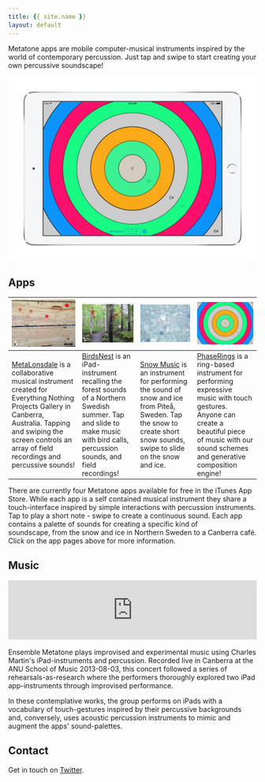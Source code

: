 ```yaml
---
title: {{ site.name }}
layout: default
---
```


Metatone apps are mobile computer-musical instruments inspired by the world of contemporary percussion. Just tap and swipe to start creating your own percussive soundscape!

![PhaseRings App in action](/images/apps/phaserings.png)

## Apps

| ![](/images/apps/metalonsdale-ui.png)| ![](/images/apps/birdsnest-ui.png)| ![](/images/apps/snowmusic-ui.png) | ![](/images/apps/phaserings-ui.png)|
|--------------|-----------|------------|------------|
|[MetaLonsdale](/metalonsdale) is a collaborative musical instrument created for Everything Nothing Projects Gallery in Canberra, Australia. Tapping and swiping the screen controls an array of field recordings and percussive sounds! | [BirdsNest](/birdsnest) is an iPad-instrument recalling the forest sounds of a Northern Swedish summer. Tap and slide to make music with bird calls, percussion sounds, and field recordings! | [Snow Music](/snowmusic) is an instrument for performing the sound of snow and ice from Piteå, Sweden. Tap the snow to create short snow sounds, swipe to slide on the snow and ice. | [PhaseRings](/phaserings) is a ring-based instrument for performing expressive music with touch gestures. Anyone can create a beautiful piece of music with our sound schemes and generative composition engine!|

<!-- - [MetaLonsdale](/metalonsdale) is a collaborative musical instrument created for Everything Nothing Projects Gallery in Canberra, Australia. Tapping and swiping the screen controls an array of field recordings and percussive sounds!
- [BirdsNest](/birdsnest) is an iPad-instrument recalling the forest sounds of a Northern Swedish summer. Tap and slide to make music with bird calls, percussion sounds, and field recordings!
- [Snow Music](/snowmusic) is an instrument for performing the sound of snow and ice from Piteå, Sweden. Tap the snow to create short snow sounds, swipe to slide on the snow and ice.
- [PhaseRings](/phaserings) is a ring-based instrument for performing expressive music with touch gestures. Anyone can create a beautiful piece of music with our sound schemes and generative composition engine! -->

There are currently four Metatone apps available for free in the iTunes App Store. While each app is a self contained musical instrument they share a touch-interface inspired by simple interactions with percussion instruments. Tap to play a short note - swipe to create a continuous sound. Each app contains a palette of sounds for creating a specific kind of soundscape, from the snow and ice in Northern Sweden to a Canberra café. Click on the app pages above for more information.

## Music

<iframe style="border: 0; width: 100%; height: 120px;" src="https://bandcamp.com/EmbeddedPlayer/album=4114333264/size=large/bgcol=ffffff/linkcol=333333/tracklist=false/artwork=small/transparent=true/" seamless><a href="http://charlesmartin.bandcamp.com/album/ensemble-metatone">Ensemble Metatone by Ensemble Metatone</a></iframe>

Ensemble Metatone plays improvised and experimental music using Charles Martin's iPad-instruments and percussion. Recorded live in Canberra at the ANU School of Music 2013-08-03, this concert followed a series of rehearsals-as-research where the performers thoroughly explored two iPad app-instruments through improvised performance. 

In these contemplative works, the group performs on iPads with a vocabulary of touch-gestures inspired by their percussive backgrounds and, conversely, uses acoustic percussion instruments to mimic and augment the apps' sound-palettes.

## Contact

Get in touch on [Twitter](https://twitter.com/cpmpercussion).